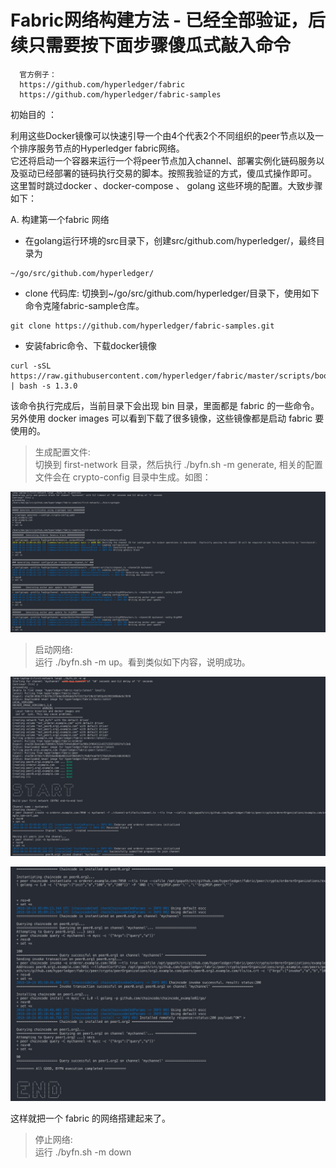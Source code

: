# Fabric网络构建方法 - 已经全部验证，后续只需要按下面步骤傻瓜式敲入命令

```
  官方例子：
  https://github.com/hyperledger/fabric  
  https://github.com/hyperledger/fabric-samples  
```  

初始目的 ：

利用这些Docker镜像可以快速引导一个由4个代表2个不同组织的peer节点以及一个排序服务节点的Hyperledger fabric网络。  
它还将启动一个容器来运行一个将peer节点加入channel、部署实例化链码服务以及驱动已经部署的链码执行交易的脚本。按照我验证的方式，傻瓜式操作即可。  
这里暂时跳过docker 、docker-compose 、 golang 这些环境的配置。大致步骤如下：

A. 构建第一个fabric 网络

- 在golang运行环境的src目录下，创建src/github.com/hyperledger/，最终目录为

```
~/go/src/github.com/hyperledger/
```

- clone 代码库: 切换到~/go/src/github.com/hyperledger/目录下，使用如下命令克隆fabric-sample仓库。

```
git clone https://github.com/hyperledger/fabric-samples.git
```

- 安装fabric命令、下载docker镜像

```
curl -sSL https://raw.githubusercontent.com/hyperledger/fabric/master/scripts/bootstrap.sh | bash -s 1.3.0
```

该命令执行完成后，当前目录下会出现 bin 目录，里面都是 fabric 的一些命令。另外使用 docker images 可以看到下载了很多镜像，这些镜像都是启动 fabric 要使用的。

> 生成配置文件:   
切换到 first-network 目录，然后执行 ./byfn.sh -m generate, 相关的配置文件会在 crypto-config 目录中生成。如图：  

![Alt text](./pic/1.png)  

> 启动网络:  
运行 ./byfn.sh -m up。看到类似如下内容，说明成功。

![Alt text](./pic/2.png)  

![Alt text](./pic/3.png)  

这样就把一个 fabric 的网络搭建起来了。

> 停止网络:  
运行 ./byfn.sh -m down  